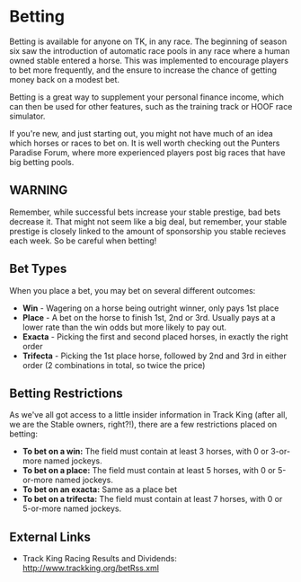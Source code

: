 # Betting

Betting is available for anyone on TK, in any race. The beginning of season six saw the introduction of automatic race pools in any race where a human owned stable entered a horse. This was implemented to encourage players to bet more frequently, and the ensure to increase the chance of getting money back on a modest bet.

Betting is a great way to supplement your personal finance income, which can then be used for other features, such as the training track or HOOF race simulator.

If you're new, and just starting out, you might not have much of an idea which horses or races to bet on. It is well worth checking out the Punters Paradise Forum, where more experienced players post big races that have big betting pools.

## WARNING

Remember, while successful bets increase your stable prestige, bad bets decrease it. That might not seem like a big deal, but remember, your stable prestige is closely linked to the amount of sponsorship you stable recieves each week. So be careful when betting!

## Bet Types

When you place a bet, you may bet on several different outcomes:

- **Win** - Wagering on a horse being outright winner, only pays 1st place
- **Place** - A bet on the horse to finish 1st, 2nd or 3rd. Usually pays at a lower rate than the win odds but more likely to pay out.
- **Exacta** - Picking the first and second placed horses, in exactly the right order
- **Trifecta** - Picking the 1st place horse, followed by 2nd and 3rd in either order (2 combinations in total, so twice the price)

## Betting Restrictions

As we've all got access to a little insider information in Track King (after all, we are the Stable owners, right?!), there are a few restrictions placed on betting:

- **To bet on a win:** The field must contain at least 3 horses, with 0 or 3-or-more named jockeys.
- **To bet on a place:** The field must contain at least 5 horses, with 0 or 5-or-more named jockeys.
- **To bet on an exacta:** Same as a place bet
- **To bet on a trifecta:** The field must contain at least 7 horses, with 0 or 5-or-more named jockeys.

## External Links
- Track King Racing Results and Dividends: http://www.trackking.org/betRss.xml
